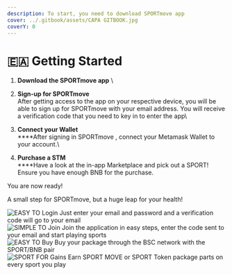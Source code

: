```yaml
---
description: To start, you need to download SPORTmove app
cover: ../.gitbook/assets/CAPA GITBOOK.jpg
coverY: 0
---
```


# 🇪🇦 Getting Started

1. **Download the SPORTmove app** \

2. **Sign-up for SPORTmove**\
   After getting access to the app on your respective device, you will be able to sign up for SPORTmove with your email address. You will receive a verification code that you need to key in to enter the app\

3. **Connect your Wallet**\
   ****After signing in SPORTmove , connect your Metamask Wallet to your account.\

4. **Purchase a STM**\
   ****Have a look at the in-app Marketplace and pick out a SPORT! Ensure you have enough BNB for the purchase.

You are now ready!

A small step for SPORTmove, but a huge leap for your health!

![EASY TO Login
Just enter your email and password and a verification code will go to your email](../.gitbook/assets/login11.png) ![SIMPLE TO Join
Join the application in easy steps, enter the code sent to your email and start playing sports
](../.gitbook/assets/aut11.png) ![EASY TO Buy
Buy your package through the BSC network with the SPORT/BNB pair](../.gitbook/assets/phmarketplace.png) ![SPORT FOR Gains
Earn SPORT MOVE or SPORT Token package parts on every sport you play](<../.gitbook/assets/pho at.png>)
